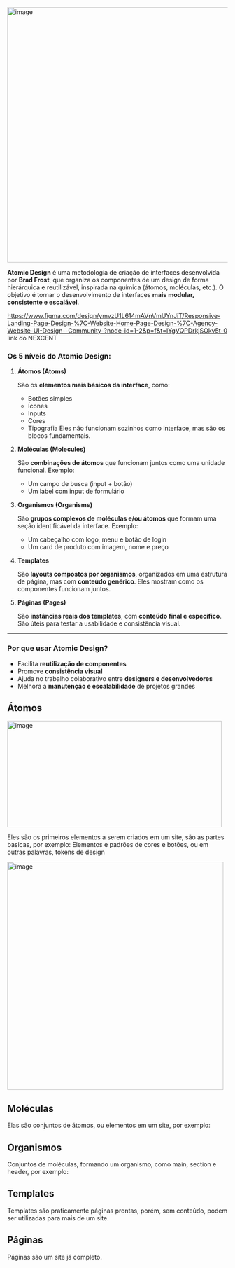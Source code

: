 <img width="1040" height="583" alt="image" src="https://github.com/user-attachments/assets/9708371e-554e-459e-95b4-37a7f26df52a" />

**Atomic Design** é uma metodologia de criação de interfaces desenvolvida por **Brad Frost**, que organiza os componentes de um design de forma hierárquica e reutilizável, inspirada na química (átomos, moléculas, etc.). O objetivo é tornar o desenvolvimento de interfaces **mais modular, consistente e escalável**.

https://www.figma.com/design/ymvzU1L614mAVnVmUYnJiT/Responsive-Landing-Page-Design-%7C-Website-Home-Page-Design-%7C-Agency-Website-UI-Design--Community-?node-id=1-2&p=f&t=lYgVQPDrkjSOkv5t-0
link do NEXCENT

### Os 5 níveis do Atomic Design:

1. **Átomos (Atoms)**
    
    São os **elementos mais básicos da interface**, como:
    
    - Botões simples
    - Ícones
    - Inputs
    - Cores
    - Tipografia
    Eles não funcionam sozinhos como interface, mas são os blocos fundamentais.
2. **Moléculas (Molecules)**
    
    São **combinações de átomos** que funcionam juntos como uma unidade funcional. Exemplo:
    
    - Um campo de busca (input + botão)
    - Um label com input de formulário
3. **Organismos (Organisms)**
    
    São **grupos complexos de moléculas e/ou átomos** que formam uma seção identificável da interface. Exemplo:
    
    - Um cabeçalho com logo, menu e botão de login
    - Um card de produto com imagem, nome e preço
4. **Templates**
    
    São **layouts compostos por organismos**, organizados em uma estrutura de página, mas com **conteúdo genérico**. Eles mostram como os componentes funcionam juntos.
    
5. **Páginas (Pages)**
    
    São **instâncias reais dos templates**, com **conteúdo final e específico**. São úteis para testar a usabilidade e consistência visual.
    

---

### Por que usar Atomic Design?

- Facilita **reutilização de componentes**
- Promove **consistência visual**
- Ajuda no trabalho colaborativo entre **designers e desenvolvedores**
- Melhora a **manutenção e escalabilidade** de projetos grandes


## Átomos

<img width="490" height="243" alt="image" src="https://github.com/user-attachments/assets/fc46734b-9bdd-4328-a89c-5ad33d7b3953" />

Eles são os primeiros elementos a serem criados em um site, são as partes basicas,  por exemplo:
Elementos e padrões de cores e botões, ou em outras palavras, tokens de design

<img width="494" height="521" alt="image" src="https://github.com/user-attachments/assets/c5504408-152e-4bc6-9480-aee3f4ff4b6e" />


## Moléculas

Elas são conjuntos de átomos, ou elementos em um site, por exemplo: 

## Organismos

Conjuntos de moléculas, formando um organismo, como main, section e header, por exemplo:

## Templates

Templates são praticamente páginas prontas, porém, sem conteúdo, podem ser utilizadas para mais de um site.

## Páginas

Páginas são um site já completo.

